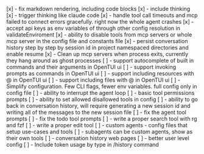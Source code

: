 [x] - fix markdown rendering, including code blocks
[x] - include thinking
[x] - trigger thinking like claude code
[x] - handle tool call timeouts and mcp failed to connect errors gracefully. right now the whole agent crashes
[x] - accept api keys as env variables of through other config resolution in validateEnviroment
[x] - ability to disable tools from mcp servers or whole mcp server in the config file and constants file
[x] - persist conversation history step by step by session id in project namespaced directories and enable resume
[x] - Clean up mcp servers when process exits, currently they hang around as ghost processes
[ ] - support autocomplete of built in commands and their arguments in OpenTUI ui
[ ] - support invoking prompts as commands in OpenTUI ui
[ ] - support including resources with @ in OpenTUI ui
[ ] - support including files with @ in OpenTUI ui
[ ] - Simplify configuration. Few CLI flags, fewer env variables. full config only in config file
[ ] - ability to interrupt the agent loop
[ ] - basic tool permissions prompts
[ ] - ability to set allowed disallowed tools in config
[ ] - ability to go back in conversation history, will require generating a new session id and writing all of the messages to the new session file
[ ] - fix the agent tool prompts
[ ] - fix the todo tool prompts
[ ] - write a proper search tool with rg and fzf
[ ] - write a proper edit tool
[ ] - custom agents - config files that setup use-cases and tools
[ ] - subagents can be custom agents, show as their own tools
[ ] - conversation history web pages
[ ] - better user level config
[ ] - Include token usage by type in /history command
